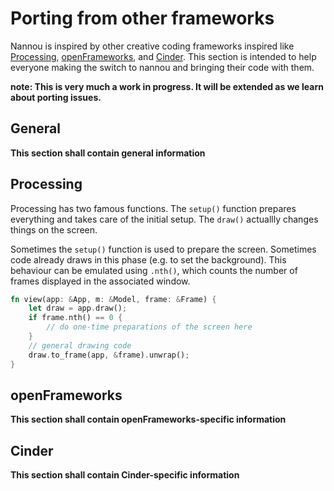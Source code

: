 # Porting from other frameworks

Nannou is inspired by other creative coding frameworks inspired like [Processing](https://processing.org),
[openFrameworks](https://openframeworks.cc), and [Cinder](https://libcinder.org/).
This section is intended to help everyone making the switch to nannou and bringing their code with them.

**note: This is very much a work in progress. It will be extended as we learn about porting issues.**

## General
**This section shall contain general information**

## Processing
Processing has two famous functions. The `setup()` function prepares everything and takes care of
the initial setup. The `draw()` actuallly changes things on the screen.

Sometimes the `setup()` function is used to prepare the screen. Sometimes code already draws
in this phase (e.g. to set the background). This behaviour can be emulated using `.nth()`, which
counts the number of frames displayed in the associated window.
```rust
fn view(app: &App, m: &Model, frame: &Frame) {
    let draw = app.draw();
    if frame.nth() == 0 {
        // do one-time preparations of the screen here
    }
    // general drawing code
    draw.to_frame(app, &frame).unwrap();
}
```


## openFrameworks
**This section shall contain openFrameworks-specific information**

## Cinder
**This section shall contain Cinder-specific information**

